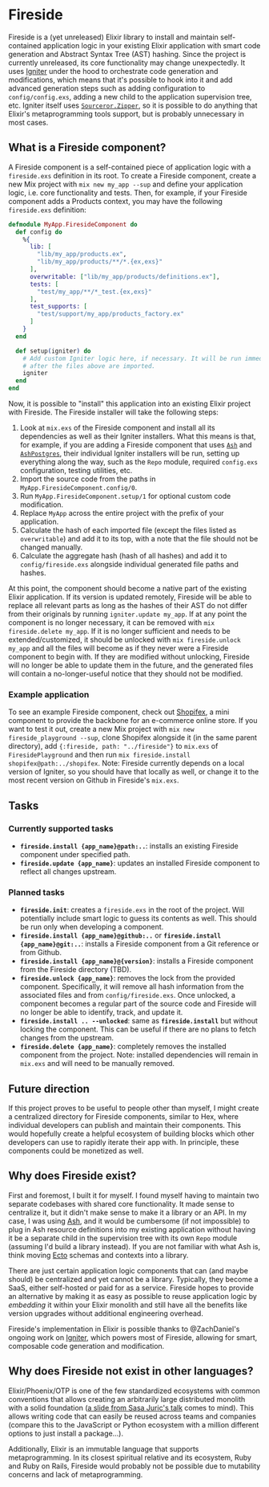 # Fireside

Fireside is a (yet unreleased) Elixir library to install and maintain
self-contained application logic in your existing Elixir application with smart
code generation and Abstract Syntax Tree (AST) hashing.
Since the project is currently unreleased, its core functionality may change
unexpectedly. It uses [Igniter](https://hexdocs.pm/igniter) under
the hood to orchestrate code generation and modifications, which means that
it's possible to hook into it and add advanced generation steps such as
adding configuration to `config/config.exs`, adding a new child to the
application supervision tree, etc. Igniter itself uses
[`Sourceror.Zipper`](https://hexdocs.pm/sourceror/zippers.html),
so it is possible to do anything that Elixir's metaprogramming tools support,
but is probably unnecessary in most cases.

## What is a Fireside component?

A Fireside component is a self-contained piece of application logic
with a `fireside.exs` definition in its root. To create a Fireside component,
create a new Mix project with `mix new my_app --sup` and define your
application logic, i.e. core functionality and tests. Then, for example, if
your Fireside component adds a Products context, you may have the following
`fireside.exs` definition:

```elixir
defmodule MyApp.FiresideComponent do
  def config do
    %{
      lib: [
        "lib/my_app/products.ex",
        "lib/my_app/products/**/*.{ex,exs}"
      ],
      overwritable: ["lib/my_app/products/definitions.ex"],
      tests: [
        "test/my_app/**/*_test.{ex,exs}"
      ],
      test_supports: [
        "test/support/my_app/products_factory.ex"
      ]
    }
  end

  def setup(igniter) do
    # Add custom Igniter logic here, if necessary. It will be run immediately
    # after the files above are imported.
    igniter
  end
end
```

Now, it is possible to "install" this application into an existing Elixir
project with Fireside. The Fireside installer will take the following steps:

1. Look at `mix.exs` of the Fireside component and install all its dependencies
   as well as their Igniter installers. What this means is that, for example, if
   you are adding a Fireside component that uses [`Ash`](https://hexdocs.pm/ash)
   and [`AshPostgres`](https://hexdocs.pm/ash_postgres), their individual Igniter
   installers will be run, setting up everything along the way, such as the
   `Repo` module, required `config.exs` configuration, testing utilities, etc.
2. Import the source code from the paths in `MyApp.FiresideComponent.config/0`.
3. Run `MyApp.FiresideComponent.setup/1` for optional custom code modification.
4. Replace `MyApp` across the entire project with the prefix of your
   application.
5. Calculate the hash of each imported file (except the files listed as
   `overwritable`) and add it to its top, with a note that the file should not
   be changed manually.
6. Calculate the aggregate hash (hash of all hashes) and add it to
   `config/fireside.exs` alongside individual generated file paths and hashes.

At this point, the component should become a native part of the existing Elixir
application. If its version is updated remotely, Fireside will be able to
replace all relevant parts as long as the hashes of their AST do not differ
from their originals by running `igniter.update my_app`. If at any point the
component is no longer necessary, it can be removed with
`mix fireside.delete my_app`. If it is no longer sufficient
and needs to be extended/customized, it should be unlocked with
`mix fireside.unlock my_app` and all the files will become as if they never
were a Fireside component to begin with. If they are modified without
unlocking, Fireside will no longer be able to update them in the future,
and the generated files will contain a no-longer-useful notice that they should
not be modified.

### Example application

To see an example Fireside component, check out [Shopifex](https://github.com/ibarakaiev/shopifex),
a mini component to provide the backbone for an e-commerce online store.
If you want to test it out, create a new Mix project with
`mix new fireside_playground --sup`, clone Shopifex alongside it (in the same
parent directory), add `{:fireside, path: "../fireside"}` to `mix.exs` of
`FiresidePlayground` and then run
`mix fireside.install shopifex@path:../shopifex`. Note: Fireside currently
depends on a local version of Igniter, so you should have that locally as well,
or change it to the most recent version on Github in Fireside's `mix.exs`.

## Tasks

### Currently supported tasks

- **`fireside.install {app_name}@path:..`**: installs an existing
  Fireside component under specified path.
- **`fireside.update {app_name}`**: updates an installed Fireside component
  to reflect all changes upstream.

### Planned tasks

- **`fireside.init`**: creates a `fireside.exs` in the root of the project.
  Will potentially include smart logic to guess its contents as well. This
  should be run only when developing a component.
- **`fireside.install {app_name}@github:..`** or **`fireside.install {app_name}@git:..`**:
  installs a Fireside component from a Git reference or from Github.
- **`fireside.install {app_name}@{version}`**: installs a Fireside component
  from the Fireside directory (TBD).
- **`fireside.unlock {app_name}`**: removes the lock from the provided
  component. Specifically, it will remove all hash information from the
  associated files and from `config/fireside.exs`. Once unlocked, a component
  becomes a regular part of the source code and Fireside will no longer be able
  to identify, track, and update it.
- **`fireside.install .. --unlocked`**: same as **`fireside.install`** but
  without locking the component. This can be useful if there are no plans to
  fetch changes from the upstream.
- **`fireside.delete {app_name}`**: completely removes the installed component
  from the project. Note: installed dependencies will remain in `mix.exs` and
  will need to be manually removed.

## Future direction

If this project proves to be useful to people other than myself, I might
create a centralized directory for Fireside components, similar to Hex,
where individual developers can publish and maintain their components. This
would hopefully create a helpful ecosystem of building blocks which other
developers can use to rapidly iterate their app with. In principle, these
components could be monetized as well.

## Why does Fireside exist?

First and foremost, I built it for myself. I found myself having to maintain
two separate codebases with shared core functionality. It made sense to
centralize it, but it didn't make sense to make it a library or an API. In my
case, I was using [Ash](https://hexdocs.pm/ash), and it would be cumbersome (if
not impossible) to plug in Ash resource definitions into my existing
application without having it be a separate child in the supervision tree with
its own `Repo` module (assuming I'd build a library instead). If you are not
familiar with what Ash is, think moving [Ecto](https://hexdocs.pm/ecto) schemas
and contexts into a library.

There are just certain application logic components that can
(and maybe should) be centralized and yet cannot be a library. Typically, they
become a SaaS, either self-hosted or paid for as a service.
Fireside hopes to provide an alternative by making it as easy as possible to
reuse application logic by _embedding_ it within your Elixir monolith and still
have all the benefits like version upgrades without additional engineering
overhead.

Fireside's implementation in Elixir is possible thanks to @ZachDaniel's ongoing
work on [Igniter](https://hexdocs.pm/igniter), which powers most of Fireside,
allowing for smart, composable code generation and modification.

## Why does Fireside not exist in other languages?

Elixir/Phoenix/OTP is one of the few standardized ecosystems with common
conventions that allows creating an arbitrarily large distributed monolith with
a solid foundation
([a slide from Sasa Juric's talk](https://www.reddit.com/r/elixir/comments/gpdlp4/the_more_i_learn_about_elixir_the_more_i_realize/)
comes to mind). This allows writing code that can easily be reused across teams
and companies (compare this to the JavaScript or Python ecosystem with a
million different options to just install a package...).

Additionally, Elixir is an immutable language that supports metaprogramming.
In its closest spiritual relative and its ecosystem, Ruby and Ruby on Rails,
Fireside would probably not be possible due to mutability concerns and lack of
metaprogramming.
